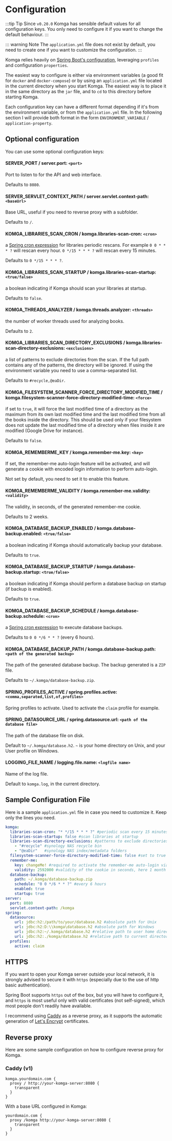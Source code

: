 # Configuration

:::tip Tip
Since `v0.20.0` Komga has sensible default values for all configuration keys. You only need to configure it if you want to change the default behaviour.
:::

::: warning Note
The `application.yml` file does not exist by default, you need to create one if you want to customize the configuration.
:::

Komga relies heavily on [Spring Boot's configuration](https://docs.spring.io/spring-boot/docs/current/reference/html/boot-features-external-config.html), leveraging `profiles` and configuration `properties`.

The easiest way to configure is either via environment variables (a good fit for `docker` and `docker-compose`) or by using an `application.yml` file located in the current directory when you start Komga. The easiest way is to place it in the same directory as the `jar` file, and to `cd` to this directory before starting Komga.

Each configuration key can have a different format depending if it's from the environment variable, or from the `application.yml` file. In the following section I will provide both format in the form `ENVIRONMENT_VARIABLE` / `application-property`.

## Optional configuration

You can use some optional configuration keys:

#### SERVER_PORT / server.port: `<port>`

Port to listen to for the API and web interface.

Defaults to `8080`.

#### SERVER_SERVLET_CONTEXT_PATH / server.servlet.context-path: `<baseUrl>`

Base URL, useful if you need to reverse proxy with a subfolder.

Defaults to `/`.

#### KOMGA_LIBRARIES_SCAN_CRON / komga.libraries-scan-cron: `<cron>`

a [Spring cron expression](https://docs.spring.io/spring/docs/current/javadoc-api/org/springframework/scheduling/support/CronSequenceGenerator.html) for libraries periodic rescans.
For example `0 0 * * * ?` will rescan every hour. `0 */15 * * * ?` will rescan every 15 minutes.

Defaults to `0 */15 * * * ?`.

#### KOMGA_LIBRARIES_SCAN_STARTUP / komga.libraries-scan-startup: `<true/false>` <Badge text="0.28.0+" />

a boolean indicating if Komga should scan your libraries at startup.

Defaults to `false`.

#### KOMGA_THREADS_ANALYZER / komga.threads.analyzer: `<threads>` <Badge text="removed from 0.28.0" type="warning" />

the number of worker threads used for analyzing books.

Defaults to `2`.

#### KOMGA_LIBRARIES_SCAN_DIRECTORY_EXCLUSIONS / komga.libraries-scan-directory-exclusions: `<exclusions>`

a list of patterns to exclude directories from the scan. If the full path contains any of the patterns, the directory will be ignored. If using the environment variable you need to use a comma-separated list.

Defaults to `#recycle,@eaDir`.

#### KOMGA_FILESYSTEM_SCANNER_FORCE_DIRECTORY_MODIFIED_TIME / komga.filesystem-scanner-force-directory-modified-time: `<force>`

if set to `true`, it will force the last modified time of a directory as the maximum from its own last modified time and the last modified time from all the books inside the directory. This should be used only if your filesystem does not update the last modified time of a directory when files inside it are modified (Google Drive for instance).

Defaults to `false`.

#### KOMGA_REMEMBERME_KEY / komga.remember-me.key: `<key>`

If set, the remember-me auto-login feature will be activated, and will generate a cookie with encoded login information to perform auto-login.

Not set by default, you need to set it to enable this feature.

#### KOMGA_REMEMBERME_VALIDITY / komga.remember-me.validity: `<validity>`

The validity, in seconds, of the generated remember-me cookie.

Defaults to 2 weeks.

#### KOMGA_DATABASE_BACKUP_ENABLED / komga.database-backup.enabled: `<true/false>` <Badge text="0.37.0+" />

a boolean indicating if Komga should automatically backup your database.

Defaults to `true`.

#### KOMGA_DATABASE_BACKUP_STARTUP / komga.database-backup.startup: `<true/false>` <Badge text="0.37.0+" />

a boolean indicating if Komga should perform a database backup on startup (if backup is enabled).

Defaults to `true`.

#### KOMGA_DATABASE_BACKUP_SCHEDULE / komga.database-backup.schedule: `<cron>` <Badge text="0.37.0+" />

a [Spring cron expression](https://docs.spring.io/spring/docs/current/javadoc-api/org/springframework/scheduling/support/CronSequenceGenerator.html) to execute database backups.

Defaults to `0 0 */6 * * ?` (every 6 hours).

#### KOMGA_DATABASE_BACKUP_PATH / komga.database-backup.path: `<path of the generated backup>` <Badge text="0.37.0+" />

The path of the generated database backup. The backup generated is a `ZIP` file.

Defaults to `~/.komga/database-backup.zip`.

#### SPRING_PROFILES_ACTIVE / spring.profiles.active: `<comma,separated,list,of,profiles>`

Spring profiles to activate. Used to activate the `claim` profile for example.

#### SPRING_DATASOURCE_URL / spring.datasource.url: `<path of the database file>`

The path of the database file on disk.

Default to `~/.komga/database.h2`. `~` is your home directory on Unix, and your User profile on Windows.

#### LOGGING_FILE_NAME / logging.file.name: `<logfile name>`

Name of the log file.

Default to `komga.log`, in the current directory.

## Sample Configuration File

Here is a sample `application.yml` file in case you need to customize it. Keep only the lines you need.

```yaml
komga:
  libraries-scan-cron: "* */15 * * * ?" #periodic scan every 15 minutes
  libraries-scan-startup: false #scan libraries at startup
  libraries-scan-directory-exclusions: #patterns to exclude directories from the scan
    - "#recycle" #synology NAS recycle bin
    - "@eaDir"   #synology NAS index/metadata folders
  filesystem-scanner-force-directory-modified-time: false #set to true only if newly added books in existing series are not scanned (ie Google Drive)
  remember-me:
    key: changeMe! #required to activate the remember-me auto-login via cookies
    validity: 2592000 #validity of the cookie in seconds, here 1 month
  database-backup:
    path: ~/.komga/database-backup.zip
    schedule: "0 0 */6 * * ?" #every 6 hours
    enabled: true
    startup: true
server:
  port: 8080
  servlet.context-path: /komga
spring:
  datasource:
    url: jdbc:h2:/path/to/your/database.h2 #absolute path for Unix
    url: jdbc:h2:D:\\komga\database.h2 #absolute path for Windows
    url: jdbc:h2:~/.komga/database.h2 #relative path to user home directory
    url: jdbc:h2:./komga/database.h2 #relative path to current directory
  profiles:
    active: claim
```

## HTTPS

If you want to open your Komga server outside your local network, it is strongly advised to secure it with `https` (especially due to the use of http basic authentication).

Spring Boot supports `https` out of the box, but you will have to configure it, and `https` is most useful only with valid certificates (not self-signed), which most people don't readily have available.

I recommend using [Caddy](https://caddyserver.com/) as a reverse proxy, as it supports the automatic generation of [Let's Encrypt](https://letsencrypt.org/) certificates.

## Reverse proxy

Here are some sample configuration on how to configure reverse proxy for Komga.

### Caddy (v1)

```
komga.yourdomain.com {
  proxy / http://your-komga-server:8080 {
    transparent
  }
}
```

With a base URL configured in Komga:

```
yourdomain.com {
  proxy /komga http://your-komga-server:8080 {
    transparent
  }
}
```
